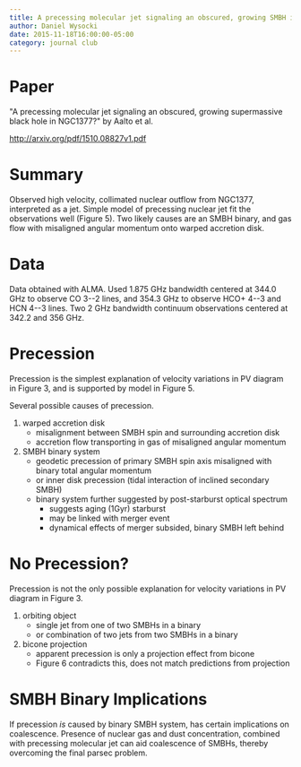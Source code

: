 ```yaml
---
title: A precessing molecular jet signaling an obscured, growing SMBH in NGC1377?
author: Daniel Wysocki
date: 2015-11-18T16:00:00-05:00
category: journal club
---
```


# Paper

"A precessing molecular jet signaling an obscured, growing supermassive black hole in NGC1377?" by Aalto et al.

<http://arxiv.org/pdf/1510.08827v1.pdf>


# Summary

Observed high velocity, collimated nuclear outflow from NGC1377, interpreted as a jet. Simple model of precessing nuclear jet fit the observations well (Figure 5). Two likely causes are an SMBH binary, and gas flow with misaligned angular momentum onto warped accretion disk.


# Data

Data obtained with ALMA. Used 1.875 GHz bandwidth centered at 344.0 GHz to observe CO 3--2 lines, and 354.3 GHz to observe HCO+ 4--3 and HCN 4--3 lines. Two 2 GHz bandwidth continuum observations centered at 342.2 and 356 GHz.


# Precession

Precession is the simplest explanation of velocity variations in PV diagram in Figure 3, and is supported by model in Figure 5.

Several possible causes of precession.

1. warped accretion disk
    - misalignment between SMBH spin and surrounding accretion disk
    - accretion flow transporting in gas of misaligned angular momentum
2. SMBH binary system
    - geodetic precession of primary SMBH spin axis misaligned with binary
      total angular momentum
    - or inner disk precession (tidal interaction of inclined secondary SMBH)
    - binary system further suggested by post-starburst optical spectrum
        - suggests aging (1Gyr) starburst
        - may be linked with merger event
        - dynamical effects of merger subsided, binary SMBH left behind


# No Precession?

Precession is not the only possible explanation for velocity variations in PV diagram in Figure 3.

1. orbiting object
    - single jet from one of two SMBHs in a binary
    - or combination of two jets from two SMBHs in a binary
2. bicone projection
    - apparent precession is only a projection effect from bicone
    - Figure 6 contradicts this, does not match predictions from projection


# SMBH Binary Implications

If precession _is_ caused by binary SMBH system, has certain implications on coalescence. Presence of nuclear gas and dust concentration, combined with precessing molecular jet can aid coalescence of SMBHs, thereby overcoming the final parsec problem.
